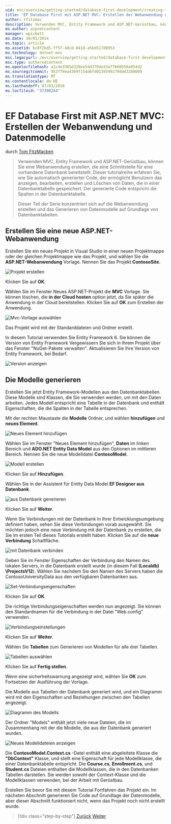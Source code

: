 ```yaml
---
uid: mvc/overview/getting-started/database-first-development/creating-the-web-application
title: 'EF Database First mit ASP.NET MVC: Erstellen der Webanwendung und Datenmodelle | Microsoft-Dokumentation'
author: tfitzmac
description: Verwenden MVC, Entity Framework und ASP.NET-Gerüstbau, können Sie eine Webanwendung erstellen, die eine Schnittstelle für eine vorhandene Datenbank bereitstellt. Dieses Tutorial Seri...
ms.author: aspnetcontent
manager: wpickett
ms.date: 10/01/2014
ms.topic: article
ms.assetid: bc8f2bd5-ff57-4dcd-8418-a5bd517d8953
ms.technology: dotnet-mvc
msc.legacyurl: /mvc/overview/getting-started/database-first-development/creating-the-web-application
msc.type: authoredcontent
ms.openlocfilehash: a1c4e3365d320ee54d378de33a77666558a854d2
ms.sourcegitcommit: 953ff9ea4369f154d6fd0239599279ddd3280009
ms.translationtype: MT
ms.contentlocale: de-DE
ms.lasthandoff: 07/03/2018
ms.locfileid: "37398244"
---
```

<a name="ef-database-first-with-aspnet-mvc-creating-the-web-application-and-data-models"></a>EF Database First mit ASP.NET MVC: Erstellen der Webanwendung und Datenmodelle
====================
durch [Tom FitzMacken](https://github.com/tfitzmac)

> Verwenden MVC, Entity Framework und ASP.NET-Gerüstbau, können Sie eine Webanwendung erstellen, die eine Schnittstelle für eine vorhandene Datenbank bereitstellt. Dieser tutorialreihe erfahren Sie, wie Sie automatisch generierter Code, der ermöglicht Benutzern das anzeigen, bearbeiten, erstellen und Löschen von Daten, die in einer Datenbanktabelle gespeichert. Der generierte Code entspricht die Spalten in der Datenbanktabelle.
> 
> Dieser Teil der Serie konzentriert sich auf die Webanwendung erstellen und das Generieren von Datenmodelle auf Grundlage von Datenbanktabellen.


## <a name="create-a-new-aspnet-web-application"></a>Erstellen Sie eine neue ASP.NET-Webanwendung

Erstellen Sie ein neues Projekt in Visual Studio in einer neuen Projektmappe oder der gleichen Projektmappe wie das Projekt, und wählen Sie die **ASP.NET-Webanwendung** Vorlage. Nennen Sie das Projekt **ContosoSite**.

![Projekt erstellen](creating-the-web-application/_static/image1.png)

Klicken Sie auf **OK**.

Wählen Sie im Fenster Neues ASP.NET-Projekt die **MVC** Vorlage. Sie können löschen, die **in der Cloud hosten** option jetzt, da Sie später die Anwendung in der Cloud bereitstellen. Klicken Sie auf **OK** zum Erstellen der Anwendung.

![Mvc-Vorlage auswählen](creating-the-web-application/_static/image2.png)

Das Projekt wird mit der Standarddateien und Ordner erstellt.

In diesem Tutorial verwenden Sie Entity Framework 6. Sie können die Version von Entity Framework Vergewissern Sie sich in Ihrem Projekt über das Fenster "NuGet-Pakete verwalten". Aktualisieren Sie Ihre Version von Entity Framework, bei Bedarf.

![Version anzeigen](creating-the-web-application/_static/image3.png)

## <a name="generate-the-models"></a>Die Modelle generieren

Erstellen Sie jetzt Entity Framework-Modellen aus den Datenbanktabellen. Diese Modelle sind Klassen, die Sie verwenden werden, um mit den Daten arbeiten. Jedes Modell entspricht eine Tabelle in der Datenbank und enthält Eigenschaften, die die Spalten in der Tabelle entsprechen.

Mit der rechten Maustaste die **Modelle** Ordner, und wählen **hinzufügen** und **neues Element**.

![Neues Element hinzufügen](creating-the-web-application/_static/image4.png)

Wählen Sie im Fenster "Neues Element hinzufügen", **Daten** im linken Bereich und **ADO.NET Entity Data Model** aus den Optionen im mittleren Bereich. Nennen Sie die neue Modelldatei **ContosoModel**.

![Modell erstellen](creating-the-web-application/_static/image5.png)

Klicken Sie auf **Hinzufügen**.

Wählen Sie in der Assistent für Entity Data Model **EF Designer aus Datenbank**.

![aus Datenbank generieren](creating-the-web-application/_static/image6.png)

Klicken Sie auf **Weiter**.

Wenn Sie Verbindungen mit der Datenbank in Ihrer Entwicklungsumgebung definiert haben, sehen Sie diese Verbindungen vorab ausgewählt. Sie möchten jedoch eine neue Verbindung mit der Datenbank zu erstellen, die Sie im ersten Teil dieses Tutorials erstellt haben. Klicken Sie auf die **neue Verbindung** Schaltfläche.

![mit Datenbank verbinden](creating-the-web-application/_static/image7.png)

Geben Sie im Fenster Eigenschaften der Verbindung den Namen des lokalen Servers, in die Datenbank erstellt wurde (in diesem Fall **(Localdb) \ProjectsV12**). Wählen Sie nachdem Sie den Namen des Servers haben die ContosoUniversityData aus den verfügbaren Datenbanken aus.

![Set-Verbindungseigenschaften](creating-the-web-application/_static/image8.png)

Klicken Sie auf **OK**.

Die richtige Verbindungseigenschaften werden nun angezeigt. Sie können den Standardnamen für die Verbindung in der Datei "Web.config" verwenden.

![Verbindungseinstellungen](creating-the-web-application/_static/image9.png)

Klicken Sie auf **Weiter**.

Wählen Sie **Tabellen** zum Generieren von Modellen für alle drei Tabellen.

![Tabellen auswählen](creating-the-web-application/_static/image10.png)

Klicken Sie auf **Fertig stellen**.

Wenn eine sicherheitswarnung angezeigt wird, wählen Sie **OK** zum Fortsetzen der Ausführung der Vorlage.

Die Modelle aus Tabellen der Datenbank generiert wird, und ein Diagramm wird mit den Eigenschaften und Beziehungen zwischen den Tabellen angezeigt.

![Diagramm des Modells](creating-the-web-application/_static/image11.png)

Der Ordner "Models" enthält jetzt viele neue Dateien, die im Zusammenhang mit der die Modelle, die aus der Datenbank generiert wurden.

![Neues Modelldateien anzeigen](creating-the-web-application/_static/image12.png)

Die **ContosoModel.Context.cs** -Datei enthält eine abgeleitete Klasse die **"DbContext"** Klasse, und stellt eine Eigenschaft für jede Modellklasse, die einer Datenbanktabelle entspricht. Die **Course.cs**, **Enrollment.cs**, und **Student.cs** Dateien enthalten die Modellklassen, die in den Datenbanken Tabellen darstellen. Sie werden sowohl der Context-Klasse und die Modellklassen verwenden, bei der Arbeit mit Gerüstbau.

Erstellen Sie bevor Sie mit diesem Tutorial Fortfahren das Projekt ein. Im nächsten Abschnitt generieren Sie Code auf Grundlage der Datenmodelle, aber dieser Abschnitt funktioniert nicht, wenn das Projekt noch nicht erstellt wurde.

> [!div class="step-by-step"]
> [Zurück](setting-up-database.md)
> [Weiter](generating-views.md)
